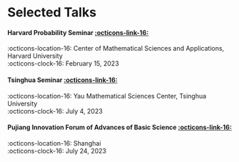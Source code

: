# Selected Talks

#### Harvard Probability Seminar <a href="https://cmsa.fas.harvard.edu/event/probability-21523/" class="btn-href">:octicons-link-16:</a>  

:octicons-location-16: Center of Mathematical Sciences and Applications, Harvard University    
:octicons-clock-16: February 15, 2023

#### Tsinghua Seminar <a href="https://ymsc.tsinghua.edu.cn/info/1057/3299.htm" class="btn-href">:octicons-link-16:</a> 

:octicons-location-16: Yau Mathematical Sciences Center, Tsinghua University  
:octicons-clock-16: July 4, 2023


#### Pujiang Innovation Forum of Advances of Basic Science <a href="https://scms.fudan.edu.cn/info/4502/5818.htm" class="btn-href">:octicons-link-16:</a> 

:octicons-location-16: Shanghai  
:octicons-clock-16: July 24, 2023
